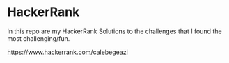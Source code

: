 # HackerRank

In this repo are my HackerRank Solutions to the challenges that I found the most challenging/fun.

https://www.hackerrank.com/calebegeazi
